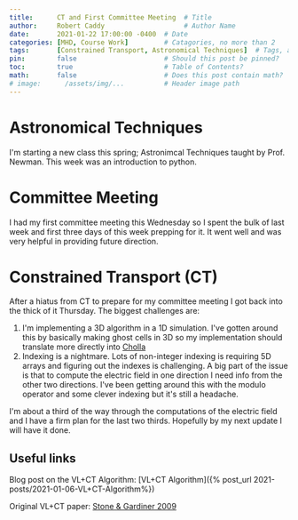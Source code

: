 ```yaml
---
title:      CT and First Committee Meeting  # Title
author:     Robert Caddy                    # Author Name
date:       2021-01-22 17:00:00 -0400  # Date
categories: [MHD, Course Work]         # Catagories, no more than 2
tags:       [Constrained Transport, Astronomical Techniques]  # Tags, any number
pin:        false                      # Should this post be pinned?
toc:        true                       # Table of Contents?
math:       false                      # Does this post contain math?
# image:      /assets/img/...          # Header image path
---
```



# Astronomical Techniques
I'm starting a new class this spring; Astronimcal Techniques taught by Prof.
Newman. This week was an introduction to python.

# Committee Meeting
I had my first committee meeting this Wednesday so I spent the bulk of last week
and first three days of this week prepping for it. It went well and was very
helpful in providing future direction.

# Constrained Transport (CT)
After a hiatus from CT to prepare for my committee meeting I got back into the thick of it Thursday. The biggest challenges are:

1. I'm implementing a 3D algorithm in a 1D simulation. I've gotten around this by basically making ghost cells in 3D so my implementation should translate more directly into [Cholla](https://github.com/cholla-hydro/cholla)
2. Indexing is a nightmare. Lots of non-integer indexing is requiring 5D arrays
   and figuring out the indexes is challenging. A big part of the issue is that
   to compute the electric field in one direction I need info from the other two
   directions. I've been getting around this with the modulo operator and some
   clever indexing but it's still a headache.

I'm about a third of the way through the computations of the electric field and
I have a firm plan for the last two thirds. Hopefully by my next update I will
have it done.

## Useful links
Blog post on the VL+CT Algorithm: [VL+CT Algorithm]({% post_url 2021-posts/2021-01-06-VL+CT-Algorithm%})

Original VL+CT paper: [Stone & Gardiner 2009](https://www.sciencedirect.com/science/article/abs/pii/S1384107608000754?via%3Dihub)
